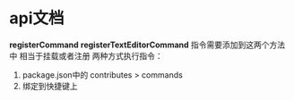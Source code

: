 # api文档

**registerCommand**
**registerTextEditorCommand**
指令需要添加到这两个方法中 相当于挂载或者注册
两种方式执行指令：
  1. package.json中的 contributes > commands
  2. 绑定到快捷键上

